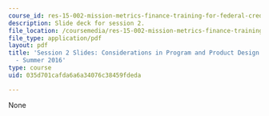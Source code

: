 ```yaml
---
course_id: res-15-002-mission-metrics-finance-training-for-federal-credit-program-professionals-summer-2016
description: Slide deck for session 2.
file_location: /coursemedia/res-15-002-mission-metrics-finance-training-for-federal-credit-program-professionals-summer-2016/035d701cafda6a6a34076c38459fdeda_MITRES15-002SUM16_Session_2.pdf
file_type: application/pdf
layout: pdf
title: 'Session 2 Slides: Considerations in Program and Product Design - RES.15-002
  - Summer 2016'
type: course
uid: 035d701cafda6a6a34076c38459fdeda

---
```

None